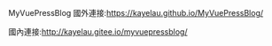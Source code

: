 MyVuePressBlog
國外連接:https://kayelau.github.io/MyVuePressBlog/

國內連接:http://kayelau.gitee.io/myvuepressblog/
